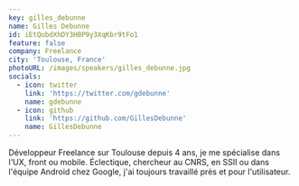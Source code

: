 ```yaml
---
key: gilles_debunne
name: Gilles Debunne
id: iEtQubdXhDY3HBP9y3XqKbr9tFo1
feature: false
company: Freelance
city: 'Toulouse, France'
photoURL: /images/speakers/gilles_debunne.jpg
socials:
  - icon: twitter
    link: 'https://twitter.com/gdebunne'
    name: gdebunne
  - icon: github
    link: 'https://github.com/GillesDebunne'
    name: GillesDebunne
---
```

Développeur Freelance sur Toulouse depuis 4 ans, je me spécialise dans l'UX, front ou mobile. Éclectique, chercheur au CNRS, en SSII ou dans l'équipe Android chez Google, j'ai toujours travaillé près et pour l'utilisateur.